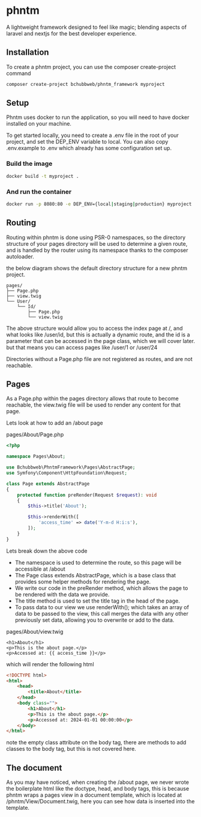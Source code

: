 # phntm
A lightweight framework designed to feel like magic; blending aspects of laravel and nextjs for the best developer experience.

## Installation

To create a phntm project, you can use the composer create-project command
```bash
composer create-project bchubbweb/phntm_framework myproject
```

## Setup

Phntm uses docker to run the application, so you will need to have docker installed on your machine.

To get started locally, you need to create a .env file in the root of your project, and set the DEP_ENV variable to local.
You can also copy .env.example to .env which already has some configuration set up.

### Build the image
```bash
docker build -t myproject .
```

### And run the container
```bash
docker run -p 8080:80 -e DEP_ENV={local|staging|production} myproject
```

## Routing

Routing within phntm is done using PSR-0 namespaces, so the directory structure of your pages directory will be used to determine a given route, and is handled by the router using its namespace thanks to the composer autoloader.

the below diagram shows the default directory structure for a new phntm project.
```
pages/
├── Page.php
├── view.twig
└── User/
    └── Id/
        ├── Page.php
        └── view.twig
```

The above structure would allow you to access the index page at /, and what looks like /user/id, but this is actually a dynamic route, and the id is a parameter that can be accessed in the page class, which we will cover later. but that means you can access pages like /user/1 or /user/24

Directories without a Page.php file are not registered as routes, and are not reachable.

## Pages

As a Page.php within the pages directory allows that route to become reachable, the view.twig file will be used to render any content for that page.


Lets look at how to add an /about page

pages/About/Page.php
```php
<?php

namespace Pages\About;

use Bchubbweb\PhntmFramework\Pages\AbstractPage;
use Symfony\Component\HttpFoundation\Request;

class Page extends AbstractPage
{
    protected function preRender(Request $request): void
    {
        $this->title('About');

        $this->renderWith([
            'access_time' => date('Y-m-d H:i:s'),
        ]);
    }
}
```

Lets break down the above code
 - The namespace is used to determine the route, so this page will be accessible at /about
 - The Page class extends AbstractPage, which is a base class that provides some helper methods for rendering the page.
 - We write our code in the preRender method, which allows the page to be rendered with the data we provide.
 - The title method is used to set the title tag in the head of the page.
 - To pass data to our view we use renderWith(); which takes an array of data to be passed to the view, this call merges the data with any other previously set data, allowing you to overwrite or add to the data.

pages/About/view.twig
```twig
<h1>About</h1>
<p>This is the about page.</p>
<p>Accessed at: {{ access_time }}</p>
```

which will render the following html
```html
<!DOCTYPE html>
<html>
    <head>
        <title>About</title>
    </head>
    <body class="">
        <h1>About</h1>
        <p>This is the about page.</p>
        <p>Accessed at: 2024-01-01 00:00:00</p>
    </body>
</html>
```

note the empty class attribute on the body tag, there are methods to add classes to the body tag, but this is not covered here.

## The document

As you may have noticed, when creating the /about page, we never wrote the boilerplate html like the doctype, head, and body tags, this is because phntm wraps a pages view in a document template, which is located at /phntm/View/Document.twig, here you can see how data is inserted into the template.
